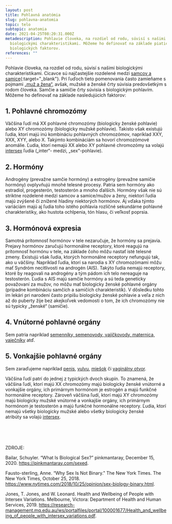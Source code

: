 ```yaml
---
layout: post
title: Pohlavná anatómia
slug: pohlavna-anatomia
topic: telo
subtopic: anatomia
date: 2021-04-25T08:20:31.000Z
metadescription: Pohlavie človeka, na rozdiel od rodu, súvisí s našimi
  biologickými charakteristikami. Môžeme ho definovať na základe piatich
  biologických faktorov.
references: ""
---
```

Pohlavie človeka, na rozdiel od rodu, súvisí s našimi biologickými charakteristikami. Cicavce sú najčastejšie rozdelené medzi [samcov a samice](/muz-a-zena-vs-samec-a-samica/){:target="_blank"}. Pri ľuďoch tieto pomenovania často zamieňame s pojmami [„muž a žena“](/muz-a-zena-vs-samec-a-samica/), avšak, mužské a ženské črty súvisia predovšetkým s rodom človeka. Samčie a samičie črty súvisia s biologickým pohlavím. Môžeme ho definovať na základe nasledujúcich faktorov:

## 1. Pohlavné chromozómy

Väčšina ľudí má XX pohlavné chromozómy (biologicky ženské pohlavie) alebo XY chromozómy (biologicky mužské pohlavie). Takisto však existujú ľudia, ktorí majú inú kombináciu pohlavných chromozómov, napríklad XXY, XXX, XYY, alebo X. Takýmto kombináciám sa hovorí chromozómové anomálie. Ľudia, ktorí nemajú XX alebo XY pohlavné chromozómy sa volajú [intersex](/anatomia-intersex-ludi/) ľudia („inter“- medzi, „sex“-pohlavie). 

## 2. Hormóny

Androgény (prevažne samčie hormóny) a estrogény (prevažne samičie hormóny) ovplyvňujú mnohé telesné procesy. Patria sem hormóny ako estradiol, progesterón, testosterón a mnoho ďalších. Hormóny však nie sú striktne rozdelené medzi samcov a samice/mužov a ženy, niektorí ľudia majú zvýšené či znížené hladiny niektorých hormónov. Aj vďaka týmto variáciám majú aj ľudia toho istého pohlavia rozličné sekundárne pohlavné charakteristiky, ako hustota ochlpenia, tón hlasu, či veľkosť poprsia. 

## 3. Hormónová expresia

Samotná prítomnosť hormónov v tele nezaručuje, že hormóny sa prejavia. Prejavy hormónov zaručujú hormonálne receptory, ktoré reagujú na prítomnosť hormónu v tele, na základe čoho môžu nastať isté telesné zmeny. Existujú však ľudia, ktorých hormonálne receptory nefungujú tak, ako u väčšiny. Napríklad ľudia, ktorí sa narodia s XY chromozómami môžu mať Syndróm necitlivosti na androgén (AIS). Takýto ľudia nemajú receptory, ktoré by reagovali na androgény a tým pádom ich telo nereaguje na testosterón. Ľudia s AIS majú samčie hormóny a sú teda geneticky považovaní za mužov, no môžu mať biologicky ženské pohlavné orgány (prípadne kombináciu samčích a samičích charakteristík). V dôsledku tohto im lekári pri narodení často pripíšu biologicky ženské pohlavie a veľa z nich až do puberty žije bez akejkoľvek vedomosti o tom, že ich chromozómy nie sú typicky „ženské“ (samičie). 

## 4. Vnútorné pohlavné orgány

Sem patria napríklad [semenníky, semenovody,](/vnutorne-pohlavne-ustrojenstvo-cloveka-s-penisom/)[ vajíčkovody, maternica, vaječníky](/vnutorne-pohlavne-ustrojenstvo-cloveka-s-vulvou/) atď. 

## 5. Vonkajšie pohlavné orgány

Sem zaraďujeme napríklad [penis](/vonkajsie-pohlavne-ustrojenstvo-cloveka-s-penisom/), [vulvu](/vonkajsie-pohlavne-ustrojenstvo-cloveka-s-vulvou/), [miešok](/vonkajsie-pohlavne-ustrojenstvo-cloveka-s-penisom/) či [vaginálny otvor](/vonkajsie-pohlavne-ustrojenstvo-cloveka-s-vulvou/). 

Väčšina ľudí patrí do jednej z typických dvoch skupín. To znamená, že väčšina ľudí, ktorí majú XX chromozómy majú biologicky ženské vnútorné a vonkajšie orgány, ich primárnym hormónom je estrogén a majú funkčné hormonálne receptory. Zároveň väčšina ľudí, ktorí majú XY chromozómy majú biologicky mužské vnútorné a vonkajšie orgány, ich primárnym hormónom je testosterón a majú funkčné hormonálne receptory. Ľudia, ktorí nemajú všetky biologicky mužské alebo všetky biologicky ženské atribúty sa volajú [intersex](/anatomia-intersex-ludi/).

<br>

<br>

<br>

<p class="important-text">ZDROJE:</p>

Bailar, Schuyler. “What Is Biological Sex?” pinkmantaray, December 15, 2020. <https://pinkmantaray.com/sexed>.

Fausto-sterling, Anne. “Why Sex Is Not Binary.” The New York Times. The New York Times, October 25, 2018. <https://www.nytimes.com/2018/10/25/opinion/sex-biology-binary.html>.

Jones, T. Jones, and W. Leonard. Health and Wellbeing of People with Intersex Variations. Melbourne, Victora: Department of Health and Human Services, 2019. <https://research-management.mq.edu.au/ws/portalfiles/portal/100001677/Health_and_wellbeing_of_people_with_intersex_variations.pdf>.